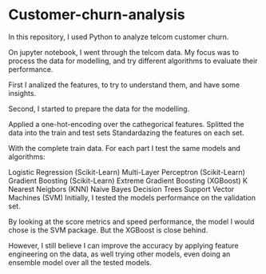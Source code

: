 # Customer-churn-analysis

In this repository, I used Python to analyze telcom customer churn.

On jupyter notebook, I went through the telcom data. My focus was to process the data for modelling, and try different algorithms to evaluate their performance.

First I analized the features, to try to understand them, and have some insights.

Second, I started to prepare the data for the modelling.

Applied a one-hot-encoding over the cathegorical features.
Splitted the data into the train and test sets
Standardazing the features on each set.

With the complete train data.
For each part I test the same models and algorithms:

Logistic Regression (Scikit-Learn)
Multi-Layer Perceptron (Scikit-Learn)
Gradient Boosting (Scikit-Learn)
Extreme Gradient Boosting (XGBoost)
K Nearest Neigbors (KNN)
Naive Bayes
Decision Trees 
Support Vector Machines (SVM)
Initially, I tested the models performance on the validation set.

By looking at the score metrics and speed performance, the model I would chose is the SVM package. But the XGBoost is close behind.

However, I still believe I can improve the accuracy by applying feature engineering on the data, as well trying other models, even doing an ensemble model over all the tested models.
